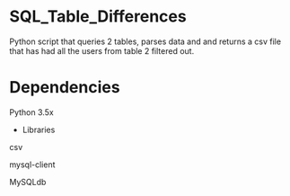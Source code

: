 # SQL_Table_Differences
Python script that queries 2 tables, parses data and and returns a csv file that has had all the users from table 2 filtered out.


# Dependencies

Python 3.5x

- Libraries

csv

mysql-client

MySQLdb


